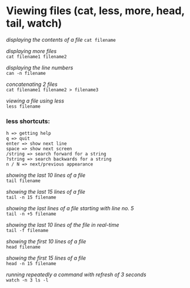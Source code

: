 # Viewing files (cat, less, more, head, tail, watch)

_displaying the contents of a file_
`cat filename`

_displaying more files_  
`cat filename1 filename2`

_displaying the line numbers_  
`can -n filename`

_concatenating 2 files_  
`cat filename1 filename2 > filename3`

_viewing a file using less_  
`less filename`

### less shortcuts:

`h => getting help`  
`q => quit`  
`enter => show next line`  
`space => show next screen`  
`/string => search forward for a string`  
`?string => search backwards for a string`  
`n / N => next/previous appearance`

_showing the last 10 lines of a file_  
`tail filename`

_showing the last 15 lines of a file_  
`tail -n 15 filename`

_showing the last lines of a file starting with line no. 5_  
`tail -n +5 filename`

_showing the last 10 lines of the file in real-time_  
`tail -f filename`

_showing the first 10 lines of a file_  
`head filename`

_showing the first 15 lines of a file_  
`head -n 15 filename`

_running repeatedly a command with refresh of 3 seconds_  
`watch -n 3 ls -l`
